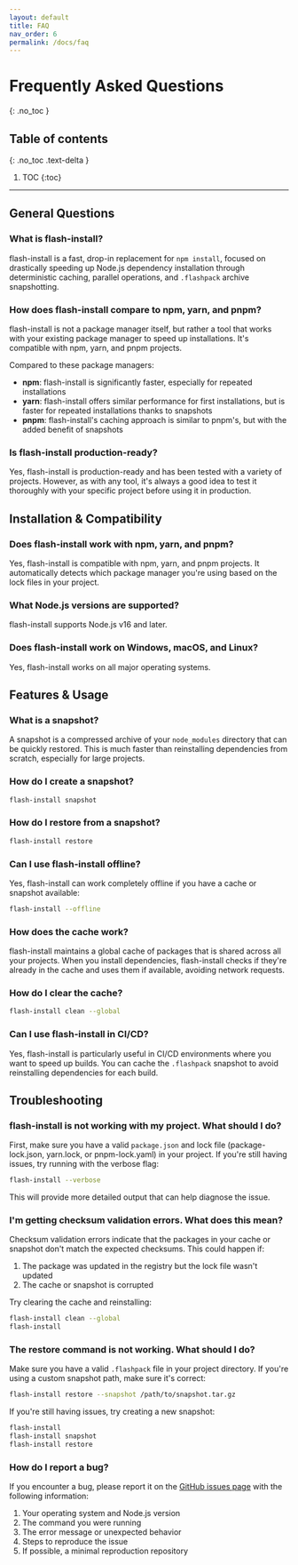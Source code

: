 ```yaml
---
layout: default
title: FAQ
nav_order: 6
permalink: /docs/faq
---
```


# Frequently Asked Questions
{: .no_toc }

## Table of contents
{: .no_toc .text-delta }

1. TOC
{:toc}

---

## General Questions

### What is flash-install?

flash-install is a fast, drop-in replacement for `npm install`, focused on drastically speeding up Node.js dependency installation through deterministic caching, parallel operations, and `.flashpack` archive snapshotting.

### How does flash-install compare to npm, yarn, and pnpm?

flash-install is not a package manager itself, but rather a tool that works with your existing package manager to speed up installations. It's compatible with npm, yarn, and pnpm projects.

Compared to these package managers:
- **npm**: flash-install is significantly faster, especially for repeated installations
- **yarn**: flash-install offers similar performance for first installations, but is faster for repeated installations thanks to snapshots
- **pnpm**: flash-install's caching approach is similar to pnpm's, but with the added benefit of snapshots

### Is flash-install production-ready?

Yes, flash-install is production-ready and has been tested with a variety of projects. However, as with any tool, it's always a good idea to test it thoroughly with your specific project before using it in production.

## Installation & Compatibility

### Does flash-install work with npm, yarn, and pnpm?

Yes, flash-install is compatible with npm, yarn, and pnpm projects. It automatically detects which package manager you're using based on the lock files in your project.

### What Node.js versions are supported?

flash-install supports Node.js v16 and later.

### Does flash-install work on Windows, macOS, and Linux?

Yes, flash-install works on all major operating systems.

## Features & Usage

### What is a snapshot?

A snapshot is a compressed archive of your `node_modules` directory that can be quickly restored. This is much faster than reinstalling dependencies from scratch, especially for large projects.

### How do I create a snapshot?

```bash
flash-install snapshot
```

### How do I restore from a snapshot?

```bash
flash-install restore
```

### Can I use flash-install offline?

Yes, flash-install can work completely offline if you have a cache or snapshot available:

```bash
flash-install --offline
```

### How does the cache work?

flash-install maintains a global cache of packages that is shared across all your projects. When you install dependencies, flash-install checks if they're already in the cache and uses them if available, avoiding network requests.

### How do I clear the cache?

```bash
flash-install clean --global
```

### Can I use flash-install in CI/CD?

Yes, flash-install is particularly useful in CI/CD environments where you want to speed up builds. You can cache the `.flashpack` snapshot to avoid reinstalling dependencies for each build.

## Troubleshooting

### flash-install is not working with my project. What should I do?

First, make sure you have a valid `package.json` and lock file (package-lock.json, yarn.lock, or pnpm-lock.yaml) in your project. If you're still having issues, try running with the verbose flag:

```bash
flash-install --verbose
```

This will provide more detailed output that can help diagnose the issue.

### I'm getting checksum validation errors. What does this mean?

Checksum validation errors indicate that the packages in your cache or snapshot don't match the expected checksums. This could happen if:

1. The package was updated in the registry but the lock file wasn't updated
2. The cache or snapshot is corrupted

Try clearing the cache and reinstalling:

```bash
flash-install clean --global
flash-install
```

### The restore command is not working. What should I do?

Make sure you have a valid `.flashpack` file in your project directory. If you're using a custom snapshot path, make sure it's correct:

```bash
flash-install restore --snapshot /path/to/snapshot.tar.gz
```

If you're still having issues, try creating a new snapshot:

```bash
flash-install
flash-install snapshot
flash-install restore
```

### How do I report a bug?

If you encounter a bug, please report it on the [GitHub issues page](https://github.com/Nom-nom-hub/flash-install/issues) with the following information:

1. Your operating system and Node.js version
2. The command you were running
3. The error message or unexpected behavior
4. Steps to reproduce the issue
5. If possible, a minimal reproduction repository
